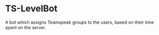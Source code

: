 # TS-LevelBot
A bot which assigns Teamspeak groups to the users, based on their time spent on the server.
